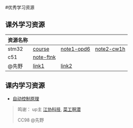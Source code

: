 #优秀学习资源

## 课外学习资源
| 资源名称 |  |  |   |
| --- | --- | --- | --- |
| stm32 | [course](https://www.bilibili.com/video/BV1th411z7sn?t=7.5) | [note1-opd6](https://www.yuque.com/dive/aqianmcu/kg7q5zgntrc40t5z?singleDoc#) | [note2-cw1h](https://www.yuque.com/dive/aqianmcu/xqgr4n40dezww50i?singleDoc#) |
| c51 | [note-ftnk](https://www.yuque.com/yibeichen-avkgh/one/kpyb6t4ek8th59rl?singleDoc#) | | |
| @先野 | [link1](https://ewcboywvwvc.feishu.cn/wiki/space/7367565571892609028?ccm_open_type=lark_wiki_spaceLink&open_tab_from=wiki_home) | [link2](https://ewcboywvwvc.feishu.cn/wiki/TfWfw6iyMibMQhkHocJcpA7Enl4?from=from_copylink) | | | 




## 课内学习资源
- [自动控制原理](https://control.myth.cx) 

> 鸣谢： up主 [江协科技](https://space.bilibili.com/383400717?spm_id_from=333.788.0.0), [菜工啊潜](https://space.bilibili.com/336844144?spm_id_from=333.788.0.0)
>
> CC98 @先野